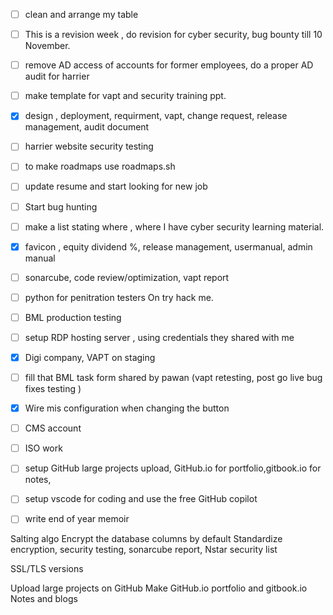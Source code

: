 
- [ ] clean and arrange my table 
- [ ] This is a revision week , do revision for cyber security, bug bounty till 10 November.
- [ ] remove AD access of accounts for former employees, do a proper AD audit for harrier
- [ ] make template for vapt and security training ppt.
- [x] design , deployment, requirment, vapt, change request, release management, audit document 
- [ ] harrier website security testing 
- [ ] to make roadmaps use roadmaps.sh
- [ ] update resume and start looking for new job
- [ ] Start bug hunting 
- [ ] make a list stating where , where I have cyber security learning material.
- [x] favicon , equity dividend %, release management, usermanual, admin manual
- [ ] sonarcube, code review/optimization, vapt report 
- [ ] python for penitration testers On try hack me.
- [ ] BML production testing 
- [ ] setup RDP hosting server , using credentials they shared with me
- [x] Digi company, VAPT on staging 
- [ ] fill that BML task form shared by pawan (vapt retesting, post go live bug fixes testing )
- [x] Wire mis configuration when changing the button
- [ ] CMS account 
- [ ] ISO work
- [ ] setup GitHub large projects upload, GitHub.io for portfolio,gitbook.io for notes,
- [ ] setup vscode for coding and use the free GitHub copilot 
- [ ] write end of year memoir 


Salting algo
Encrypt the database columns by default 
Standardize encryption, security testing, sonarcube report, Nstar security list 

SSL/TLS versions




Upload large projects on GitHub
Make GitHub.io portfolio and gitbook.io
Notes and blogs



